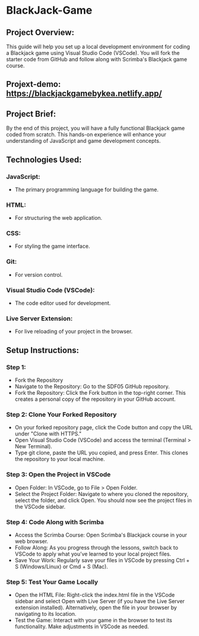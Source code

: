 # BlackJack-Game

## Project Overview:
This guide will help you set up a local development environment for coding a Blackjack game using Visual Studio Code (VSCode). You will fork the starter code from GitHub and follow along with Scrimba's Blackjack game course.

## Projext-demo: https://blackjackgamebykea.netlify.app/

## Project Brief:
By the end of this project, you will have a fully functional Blackjack game coded from scratch. This hands-on experience will enhance your understanding of JavaScript and game development concepts.

## Technologies Used:
### JavaScript: 
- The primary programming language for building the game.
### HTML: 
- For structuring the web application.
### CSS: 
- For styling the game interface.
### Git: 
- For version control.
### Visual Studio Code (VSCode): 
- The code editor used for development.
### Live Server Extension: 
- For live reloading of your project in the browser.

## Setup Instructions:
### Step 1: 
- Fork the Repository
- Navigate to the Repository: Go to the SDF05 GitHub repository.
- Fork the Repository: Click the Fork button in the top-right corner. This creates a personal copy of the repository in your GitHub account.
### Step 2: Clone Your Forked Repository
- On your forked repository page, click the Code button and copy the URL under "Clone with HTTPS."
- Open Visual Studio Code (VSCode) and access the terminal (Terminal > New Terminal).
- Type git clone, paste the URL you copied, and press Enter. This clones the repository to your local machine.
### Step 3: Open the Project in VSCode
- Open Folder: In VSCode, go to File > Open Folder.
- Select the Project Folder: Navigate to where you cloned the repository, select the folder, and click Open. You should now see the project files in the VSCode sidebar.
### Step 4: Code Along with Scrimba
- Access the Scrimba Course: Open Scrimba's Blackjack course in your web browser.
- Follow Along: As you progress through the lessons, switch back to VSCode to apply what you’ve learned to your local project files.
- Save Your Work: Regularly save your files in VSCode by pressing Ctrl + S (Windows/Linux) or Cmd + S (Mac).
### Step 5: Test Your Game Locally
- Open the HTML File: Right-click the index.html file in the VSCode sidebar and select Open with Live Server (if you have the Live Server extension installed). Alternatively, open the file in your browser by navigating to its location.
- Test the Game: Interact with your game in the browser to test its functionality. Make adjustments in VSCode as needed.
